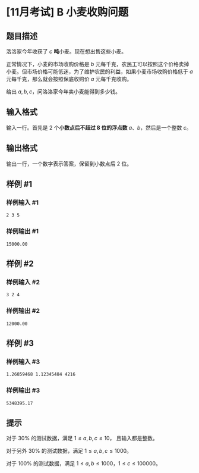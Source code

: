 # [11月考试] B 小麦收购问题

## 题目描述

洛洛家今年收获了 $c$ **吨**小麦。现在想出售这些小麦。

正常情况下，小麦的市场收购价格是 $b$ 元每千克，农民工可以按照这个价格卖掉小麦。但市场价格可能低迷，为了维护农民的利益，如果小麦市场收购价格低于 $a$ 元每千克，那么就会按照保底收购价 $a$ 元每千克收购。

给出 $a,b,c$，问洛洛家今年卖小麦能得到多少钱。

## 输入格式

输入一行。首先是 2 个**小数点后不超过 8 位的浮点数** $a$、$b$，然后是一个整数 $c$。

## 输出格式

输出一行，一个数字表示答案，保留到小数点后 2 位。

## 样例 #1

### 样例输入 #1

```
2 3 5
```

### 样例输出 #1

```
15000.00
```

## 样例 #2

### 样例输入 #2

```
3 2 4
```

### 样例输出 #2

```
12000.00
```

## 样例 #3

### 样例输入 #3

```
1.26859468 1.12345484 4216
```

### 样例输出 #3

```
5348395.17
```

## 提示

对于 $30\%$ 的测试数据，满足 $1\le a,b,c \le 10$， 且输入都是整数。

对于另外 $30\%$ 的测试数据，满足 $1\le a,b,c \le 1000$。

对于 $100\%$ 的测试数据，满足 $1\le a,b \le 1000$，$1\le c \le 100000$。